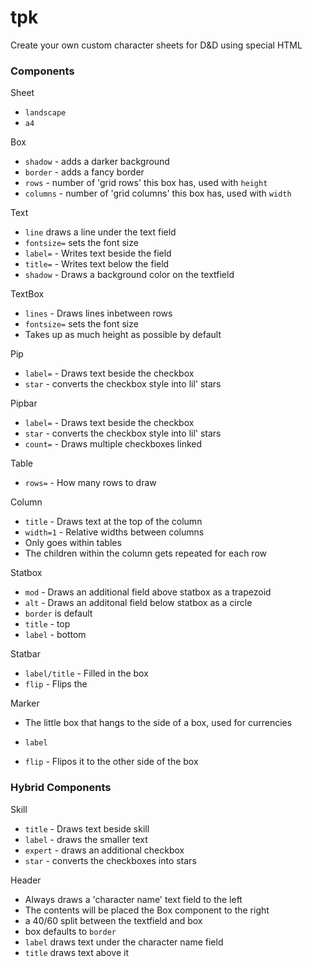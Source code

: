 # tpk
Create your own custom character sheets for D&D using special HTML


### Components

Sheet
* `landscape`
* `a4`

Box
* `shadow` - adds a darker background
* `border` - adds a fancy border
* `rows` - number of 'grid rows' this box has, used with `height`
* `columns` - number of 'grid columns' this box has, used with `width`

Text
* `line` draws a line under the text field
* `fontsize=` sets the font size
* `label=` - Writes text beside the field
* `title=` - Writes text below the field
* `shadow` - Draws a background color on the textfield

TextBox
* `lines` - Draws lines inbetween rows
* `fontsize=` sets the font size
* Takes up as much height as possible by default

Pip
* `label=` - Draws text beside the checkbox
* `star` - converts the checkbox style into lil' stars

Pipbar
* `label=` - Draws text beside the checkbox
* `star` - converts the checkbox style into lil' stars
* `count=` - Draws multiple checkboxes linked

Table
* `rows=` - How many rows to draw

Column
* `title` - Draws text at the top of the column
* `width=1` - Relative widths between columns
* Only goes within tables
* The children within the column gets repeated for each row

Statbox
* `mod` - Draws an additional field above statbox as a trapezoid
* `alt` - Draws an additonal field below statbox as a circle
* `border` is default
* `title` - top
* `label` - bottom

Statbar
* `label/title` - Filled in the box
* `flip` - Flips the

Marker
* The little box that hangs to the side of a box, used for currencies

* `label`
* `flip` - Flipos it to the other side of the box


### Hybrid Components

Skill
* `title` - Draws text beside skill
* `label` - draws the smaller text
* `expert` - draws an additional checkbox
* `star` - converts the checkboxes into stars

Header
* Always draws a 'character name' text field to the left
* The contents will be placed the Box component to the right
* a 40/60 split between the textfield and box
* box defaults to `border`
* `label` draws text under the character name field
* `title` draws text above it



